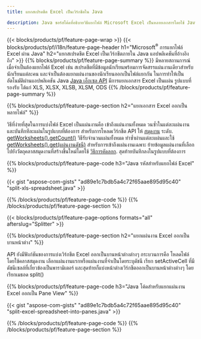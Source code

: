 ```yaml
---
title: แยกสเปรดชีต Excel เป็นเวิร์กชีตใน Java

description: Java ซอร์สโค้ดที่อธิบายวิธีแยกไฟล์ Microsoft Excel เป็นหลายเอกสารโดยใช้ Java ไลบรารี Excel
---
```

{{< blocks/products/pf/feature-page-wrap >}}
{{< blocks/products/pf/i18n/feature-page-header h1="Microsoft<sup>&reg;</sup> การแยกไฟล์ Excel ผ่าน Java" h2="แยกสเปรดชีต Excel เป็นเวิร์กชีตภายใน Java แอปพลิเคชันที่อ้างอิงถึง" >}}
{{% blocks/products/pf/feature-page-summary %}}
มีหลายสถานการณ์ เมื่อจำเป็นต้องแยกไฟล์ Excel เช่น สเปรดชีตที่มีข้อมูลนักเรียนพร้อมการจัดสรรแผ่นงานเดียวสำหรับนักเรียนแต่ละคน และจำเป็นต้องแยกแผ่นงานของนักเรียนออกเป็นไฟล์แยกกัน ในการทำให้เป็นอัตโนมัติผ่านแอปพลิเคชัน Java [Java เอ็กเซล API](/cells/java/) มีการแยกเอกสาร Excel เป็นแผ่น รูปแบบที่รองรับ ได้แก่ XLS, XLSX, XLSB, XLSM, ODS 
{{% /blocks/products/pf/feature-page-summary %}}

{{% blocks/products/pf/feature-page-section h2="แยกเอกสาร Excel ออกเป็นหลายไฟล์" %}}

วิธีที่ง่ายที่สุดในการแบ่งไฟล์ Excel เป็นแผ่นงานคือ เข้าถึงแผ่นงานทั้งหมด วนซ้ำในแต่ละแผ่นงาน และบันทึกทีละแผ่นในรูปแบบที่ต้องการ สำหรับการโหลดเวิร์กชีต API ให้ [สมุดงาน](https://reference.aspose.com/cells/java/com.aspose.cells/Workbook) ระดับ. [getWorksheets().getCount()](https://reference.aspose.com/cells/java/com.aspose.cells/worksheetcollection#Count) วิธีรับจำนวนแผ่นทั้งหมด ทำซ้ำผ่านแต่ละแผ่นและใช้ [getWorksheets().get(แผ่นงานดัชนี)](https://reference.aspose.com/cells/java/com.aspose.cells/worksheetcollection#get) สำหรับการเข้าถึงแผ่นงานเฉพาะ ย้ายข้อมูลแผ่นงานที่เลือกไปยังวัตถุคลาสสมุดงานที่สร้างขึ้นใหม่โดยใช้ [วิธีการคัดลอก](https://reference.aspose.com/cells/java/com.aspose.cells/workbook#copy(com.aspose.cells.Workbook)). สุดท้ายบันทึกลงในรูปแบบที่ต้องการ

{{% blocks/products/pf/feature-page-code h3="Java รหัสสำหรับแยกไฟล์ Excel" %}}

{{< gist "aspose-com-gists" "ad89e1c7bdb5a4c72f65aae895d95c40" "split-xls-spreadsheet.java" >}}

{{% /blocks/products/pf/feature-page-code %}}
{{% /blocks/products/pf/feature-page-section %}}

{{< blocks/products/pf/feature-page-options formats="all" afterslug="Splitter" >}}

{{% blocks/products/pf/feature-page-section h2="แยกแผ่นงาน Excel ออกเป็นบานหน้าต่าง" %}}

API ยังมีฟังก์ชันของการแบ่งเวิร์กชีต Excel ออกเป็นบานหน้าต่างต่างๆ กระบวนการคือ โหลดไฟล์โดยใช้คลาสสมุดงาน เลือกแผ่นงานแรกหรือแผ่นงานที่จำเป็นโดยระบุดัชนี เรียก setActiveCell ที่มีดัชนีเซลล์ที่เกี่ยวข้องเป็นพารามิเตอร์ และสุดท้ายก็แบ่งหน้าต่างเวิร์กชีตออกเป็นบานหน้าต่างต่างๆ โดยเรียกเมธอด split()

{{% blocks/products/pf/feature-page-code h3="Java โค้ดสำหรับแยกแผ่นงาน Excel ออกเป็น Pane View" %}}

{{< gist "aspose-com-gists" "ad89e1c7bdb5a4c72f65aae895d95c40" "split-excel-spreadsheet-into-panes.java" >}}

{{% /blocks/products/pf/feature-page-code %}}
{{% /blocks/products/pf/feature-page-section %}}
